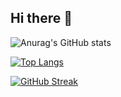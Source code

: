 ## Hi there 👋

![Anurag's GitHub stats](https://github-readme-stats.vercel.app/api?username=getlivreru&show_icons=true&theme=radical)

[![Top Langs](https://github-readme-stats.vercel.app/api/top-langs/?username=getlivreru&layout=donut-vertical&bg_color=30,e96443,904e95&title_color=fff&text_color=fff&hide_border=true)](https://github.com/anuraghazra/github-readme-stats)

[![GitHub Streak](https://github-readme-streak-stats.herokuapp.com/?user=getlivreru)](https://git.io/streak-stats)
